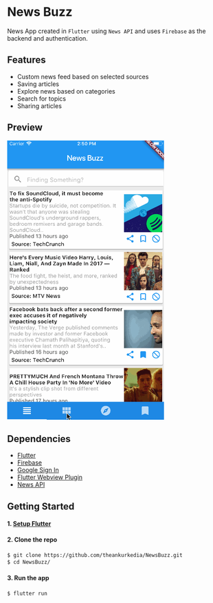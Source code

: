 # News Buzz

News App created in `Flutter` using `News API` and uses `Firebase` as the backend and authentication.


## Features

* Custom news feed based on selected sources
* Saving articles
* Explore news based on categories
* Search for topics
* Sharing articles


## Preview

![ios-demo](./screenshots/NewsBuzz.gif)


## Dependencies

* [Flutter](https://flutter.io/)
* [Firebase](https://github.com/flutter/plugins/blob/master/FlutterFire.md)
* [Google Sign In](https://github.com/flutter/plugins/tree/master/packages/google_sign_in)
* [Flutter Webview Plugin](https://github.com/dart-flitter/flutter_webview_plugin)
* [News API](https://newsapi.org/)


## Getting Started

#### 1. [Setup Flutter](https://flutter.io/setup/)
#### 2. Clone the repo
```sh
$ git clone https://github.com/theankurkedia/NewsBuzz.git
$ cd NewsBuzz/
```
#### 3. Run the app
```sh
$ flutter run
```
